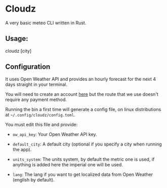 # Cloudz

A very basic meteo CLI written in Rust.

## Usage:

cloudz [city]

## Configuration

It uses Open Weather API and provides an hourly forecast for the next 4 days straight in your terminal.

You will need to create an account [here](https://openweathermap.org) but the route that we use doesn't require any payment method.

Running the bin a first time will generate a config file, on linux distributions at `~/.config/cloudz/config.toml`.

You must edit this file and provide: 

* `ow_api_key`: Your Open Weather API key.

* `default_city`: A default city (optional if you specify a city when running the app).

* `units_system`: The units system, by default the metric one is used, if anything is added here the imperial one will be used.

* `lang`: The lang if you want to get localized data from Open Weather (english by default).
